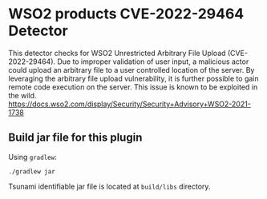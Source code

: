 # WSO2 products CVE-2022-29464 Detector

This detector checks for WSO2 Unrestricted Arbitrary File Upload
(CVE-2022-29464). Due to improper validation of user input, a malicious actor
could upload an arbitrary file to a user controlled location of the server. By
leveraging the arbitrary file upload vulnerability, it is further possible to
gain remote code execution on the server. This issue is known to be exploited in
the wild.
https://docs.wso2.com/display/Security/Security+Advisory+WSO2-2021-1738

## Build jar file for this plugin

Using `gradlew`:

```shell
./gradlew jar
```

Tsunami identifiable jar file is located at `build/libs` directory.
